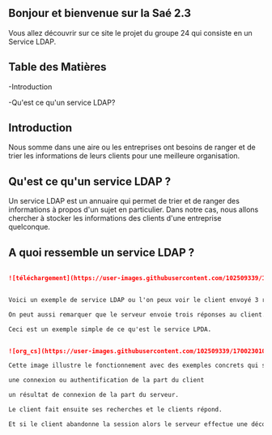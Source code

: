 ## Bonjour et bienvenue sur la Saé 2.3

Vous allez découvrir sur ce site le projet du groupe 24 qui consiste en un Service LDAP.

## Table des Matières

-Introduction

-Qu'est ce qu'un service LDAP?

## Introduction

Nous somme dans une aire ou les entreprises ont besoins de ranger et de trier les informations de leurs clients pour une meilleure organisation.

## Qu'est ce qu'un service LDAP ?

Un service LDAP est un annuaire qui permet de trier et de ranger des informations à propos d'un sujet en particulier.
Dans notre cas, nous allons chercher à stocker les informations des clients d'une entreprise quelconque.

## A quoi ressemble un service LDAP ?

```markdown

![téléchargement](https://user-images.githubusercontent.com/102509339/170023525-7e1d6850-f2ed-47dd-b07d-ab5e4a24e310.jpeg)


Voici un exemple de service LDAP ou l'on peux voir le client envoyé 3 requêtes au serveur.

On peut aussi remarquer que le serveur envoie trois réponses au client.

Ceci est un exemple simple de ce qu'est le service LPDA.


![org_cs](https://user-images.githubusercontent.com/102509339/170023010-8a218c11-a530-47cb-b755-4840d41552b0.png)

Cette image illustre le fonctionnement avec des exemples concrets qui sont le plus utiliser a savoir: 

une connexion ou authentification de la part du client 

un résultat de connexion de la part du serveur.

Le client fait ensuite ses recherches et le clients répond.

Et si le client abandonne la session alors le serveur effectue une déconnexion du client.
```
